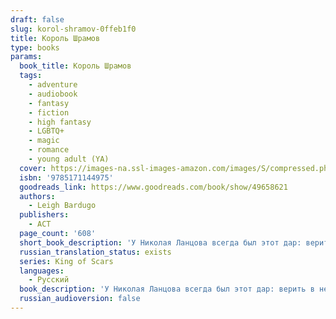 ```yaml
---
draft: false
slug: korol-shramov-0ffeb1f0
title: Король Шрамов
type: books
params:
  book_title: Король Шрамов
  tags:
    - adventure
    - audiobook
    - fantasy
    - fiction
    - high fantasy
    - LGBTQ+
    - magic
    - romance
    - young adult (YA)
  cover: https://images-na.ssl-images-amazon.com/images/S/compressed.photo.goodreads.com/books/1569661530l/49658621.jpg
  isbn: '9785171144975'
  goodreads_link: https://www.goodreads.com/book/show/49658621
  authors:
    - Leigh Bardugo
  publishers:
    - АСТ
  page_count: '608'
  short_book_description: 'У Николая Ланцова всегда был этот дар: верить в невозможное и делать невозможное реальностью. Никогда не жаловаться и не сдаваться.'
  russian_translation_status: exists
  series: King of Scars
  languages:
    - Русский
  book_description: 'У Николая Ланцова всегда был этот дар: верить в невозможное и делать невозможное реальностью. Никогда не жаловаться и не сдаваться. Никто не знает, как он смог выстоять в кровавой гражданской войне, разразившейся на родине юного короля. Теперь, когда враги собираются у границ ослабленной внутренними распрями Равки, перед неунывающим молодым человеком стоят новые задачи: пополнить казну, найти союзников и возродить некогда великую армию гришей – людей с магическими способностями. Николай готов рискнуть всем, чтобы спасти страну, даже если для этого придется вытащить на свет секреты, которым лучше оставаться похороненными, и разбередить раны, которые никогда не заживут…'
  russian_audioversion: false
---
```

